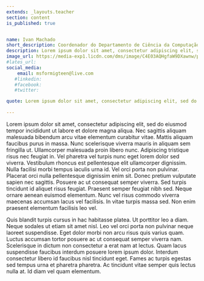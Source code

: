 ```yaml
---
extends: _layouts.teacher
section: content
is_published: true


name: Ivan Machado
short_description: Coordenador do Departamento de Ciência da Computação da UFBA
description: Lorem ipsum dolor sit amet, consectetur adipiscing elit, sed do eiusmod tempor incididunt ut labore et dolore magna aliqua.
image_url: https://media-exp1.licdn.com/dms/image/C4E03AQHgfaW9DXawnw/profile-displayphoto-shrink_200_200/0?e=1586390400&v=beta&t=8yefVeZoYcrWd2z6cTKXVBsAjPmGnmC6qt2UKHIPW8A
#lates_url: 
social_media:
    email: msformigteen@live.com
   #linkedin: 
   #facebook:
   #twitter:

quote: Lorem ipsum dolor sit amet, consectetur adipiscing elit, sed do eiusmod tempor incididunt ut labore et dolore magna aliqua.
    
---
```


Lorem ipsum dolor sit amet, consectetur adipiscing elit, sed do eiusmod tempor incididunt ut labore et dolore magna aliqua. Nec sagittis aliquam malesuada bibendum arcu vitae elementum curabitur vitae. Mattis aliquam faucibus purus in massa. Nunc scelerisque viverra mauris in aliquam sem fringilla ut. Ullamcorper malesuada proin libero nunc. Adipiscing tristique risus nec feugiat in. Vel pharetra vel turpis nunc eget lorem dolor sed viverra. Vestibulum rhoncus est pellentesque elit ullamcorper dignissim. Nulla facilisi morbi tempus iaculis urna id. Vel orci porta non pulvinar. Placerat orci nulla pellentesque dignissim enim sit. Donec pretium vulputate sapien nec sagittis. Posuere ac ut consequat semper viverra. Sed turpis tincidunt id aliquet risus feugiat. Praesent semper feugiat nibh sed. Neque ornare aenean euismod elementum. Nunc vel risus commodo viverra maecenas accumsan lacus vel facilisis. In vitae turpis massa sed. Non enim praesent elementum facilisis leo vel.

Quis blandit turpis cursus in hac habitasse platea. Ut porttitor leo a diam. Neque sodales ut etiam sit amet nisl. Leo vel orci porta non pulvinar neque laoreet suspendisse. Eget dolor morbi non arcu risus quis varius quam. Luctus accumsan tortor posuere ac ut consequat semper viverra nam. Scelerisque in dictum non consectetur a erat nam at lectus. Quam lacus suspendisse faucibus interdum posuere lorem ipsum dolor. Interdum consectetur libero id faucibus nisl tincidunt eget. Fames ac turpis egestas sed tempus urna et pharetra pharetra. Ac tincidunt vitae semper quis lectus nulla at. Id diam vel quam elementum.

